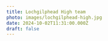 ```yaml
---
title: Lochgilphead High team
photo: images/lochgilphead-high.jpg
date: 2024-10-02T11:31:00.000Z
draft: false
---
```

